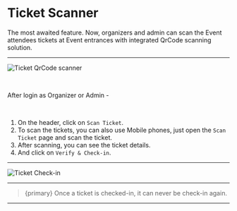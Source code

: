 # Ticket Scanner

The most awaited feature. Now, organizers and admin can scan the Event attendees tickets at Event entrances with integrated QrCode scanning solution.

---

![Ticket QrCode scanner](https://eventmie-pro-docs.classiebit.com/images/ticket-scanner.jpg "Ticket QrCode scanner")

<br>

After login as Organizer or Admin -

<br>

1. On the header, click on `Scan Ticket`.
2. To scan the tickets, you can also use Mobile phones, just open the `Scan Ticket` page and scan the ticket.
3. After scanning, you can see the ticket details. 
4. And click on `Verify & Check-in`. 

---

![Ticket Check-in](https://eventmie-pro-docs.classiebit.com/images/ticket-check-in.jpg "Ticket Check-in")

---

> {primary} Once a ticket is checked-in, it can never be check-in again.

---

